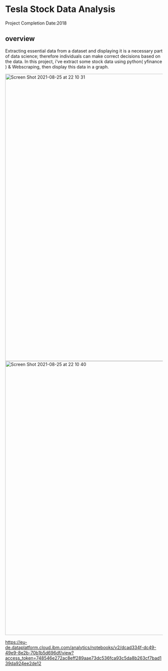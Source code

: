 
# Tesla Stock Data Analysis
Project Completion Date:2018

## overview

Extracting essential data from a dataset and displaying it is a necessary part of data science; therefore individuals can make correct decisions based on the data. In this project, i've extract some stock data using python( yfinance ) & Webscraping, then display this data in a graph.



<img width="919" alt="Screen Shot 2021-08-25 at 22 10 31" src="https://user-images.githubusercontent.com/87137785/130851111-9cbeca8a-d674-43be-92f8-fbeec5010b04.png">
<img width="877" alt="Screen Shot 2021-08-25 at 22 10 40" src="https://user-images.githubusercontent.com/87137785/130851126-7961f395-87d2-4e89-855c-b7fed2b908b4.png">





https://eu-de.dataplatform.cloud.ibm.com/analytics/notebooks/v2/dcad334f-dc49-49e9-8e2b-70b1b5d696df/view?access_token=748546e272ac8eff289aae73dc536fca93c5da8b263cf7bad139da924ee2de12
